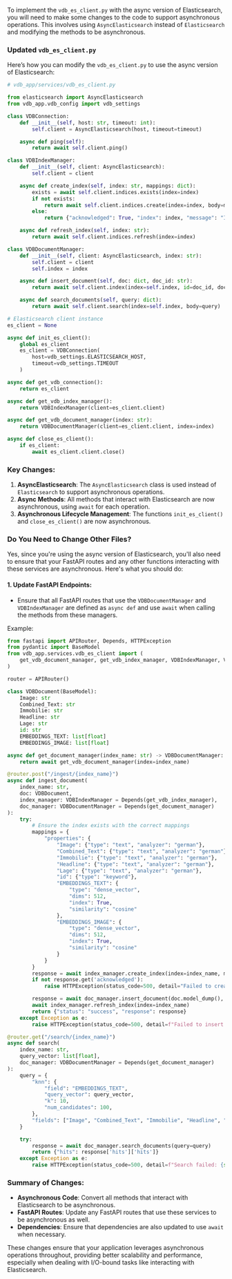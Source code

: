 To implement the `vdb_es_client.py` with the async version of Elasticsearch, you will need to make some changes to the code to support asynchronous operations. This involves using `AsyncElasticsearch` instead of `Elasticsearch` and modifying the methods to be asynchronous.

### Updated `vdb_es_client.py`

Here’s how you can modify the `vdb_es_client.py` to use the async version of Elasticsearch:

```python
# vdb_app/services/vdb_es_client.py

from elasticsearch import AsyncElasticsearch
from vdb_app.vdb_config import vdb_settings

class VDBConnection:
    def __init__(self, host: str, timeout: int):
        self.client = AsyncElasticsearch(host, timeout=timeout)

    async def ping(self):
        return await self.client.ping()

class VDBIndexManager:
    def __init__(self, client: AsyncElasticsearch):
        self.client = client

    async def create_index(self, index: str, mappings: dict):
        exists = await self.client.indices.exists(index=index)
        if not exists:
            return await self.client.indices.create(index=index, body=mappings)
        else:
            return {"acknowledged": True, "index": index, "message": "Index already exists"}

    async def refresh_index(self, index: str):
        return await self.client.indices.refresh(index=index)

class VDBDocumentManager:
    def __init__(self, client: AsyncElasticsearch, index: str):
        self.client = client
        self.index = index

    async def insert_document(self, doc: dict, doc_id: str):
        return await self.client.index(index=self.index, id=doc_id, document=doc)

    async def search_documents(self, query: dict):
        return await self.client.search(index=self.index, body=query)

# Elasticsearch client instance
es_client = None

async def init_es_client():
    global es_client
    es_client = VDBConnection(
        host=vdb_settings.ELASTICSEARCH_HOST,
        timeout=vdb_settings.TIMEOUT
    )

async def get_vdb_connection():
    return es_client

async def get_vdb_index_manager():
    return VDBIndexManager(client=es_client.client)

async def get_vdb_document_manager(index: str):
    return VDBDocumentManager(client=es_client.client, index=index)

async def close_es_client():
    if es_client:
        await es_client.client.close()
```

### Key Changes:
1. **AsyncElasticsearch**: The `AsyncElasticsearch` class is used instead of `Elasticsearch` to support asynchronous operations.
2. **Async Methods**: All methods that interact with Elasticsearch are now asynchronous, using `await` for each operation.
3. **Asynchronous Lifecycle Management**: The functions `init_es_client()` and `close_es_client()` are now asynchronous.

### Do You Need to Change Other Files?

Yes, since you're using the async version of Elasticsearch, you'll also need to ensure that your FastAPI routes and any other functions interacting with these services are asynchronous. Here's what you should do:

#### 1. Update FastAPI Endpoints:
- Ensure that all FastAPI routes that use the `VDBDocumentManager` and `VDBIndexManager` are defined as `async def` and use `await` when calling the methods from these managers.

Example:

```python
from fastapi import APIRouter, Depends, HTTPException
from pydantic import BaseModel
from vdb_app.services.vdb_es_client import (
    get_vdb_document_manager, get_vdb_index_manager, VDBIndexManager, VDBDocumentManager
)

router = APIRouter()

class VDBDocument(BaseModel):
    Image: str
    Combined_Text: str
    Immobilie: str
    Headline: str
    Lage: str
    id: str
    EMBEDDINGS_TEXT: list[float]
    EMBEDDINGS_IMAGE: list[float]

async def get_document_manager(index_name: str) -> VDBDocumentManager:
    return await get_vdb_document_manager(index=index_name)

@router.post("/ingest/{index_name}")
async def ingest_document(
    index_name: str,
    doc: VDBDocument,
    index_manager: VDBIndexManager = Depends(get_vdb_index_manager),
    doc_manager: VDBDocumentManager = Depends(get_document_manager)
):
    try:
        # Ensure the index exists with the correct mappings
        mappings = {
            "properties": {
                "Image": {"type": "text", "analyzer": "german"},
                "Combined_Text": {"type": "text", "analyzer": "german"},
                "Immobilie": {"type": "text", "analyzer": "german"},
                "Headline": {"type": "text", "analyzer": "german"},
                "Lage": {"type": "text", "analyzer": "german"},
                "id": {"type": "keyword"},
                "EMBEDDINGS_TEXT": {
                    "type": "dense_vector",
                    "dims": 512,
                    "index": True,
                    "similarity": "cosine"
                },
                "EMBEDDINGS_IMAGE": {
                    "type": "dense_vector",
                    "dims": 512,
                    "index": True,
                    "similarity": "cosine"
                }
            }
        }
        response = await index_manager.create_index(index=index_name, mappings=mappings)
        if not response.get('acknowledged'):
            raise HTTPException(status_code=500, detail="Failed to create index")

        response = await doc_manager.insert_document(doc.model_dump(), doc_id=doc.id)
        await index_manager.refresh_index(index=index_name)
        return {"status": "success", "response": response}
    except Exception as e:
        raise HTTPException(status_code=500, detail=f"Failed to insert document: {str(e)}")

@router.get("/search/{index_name}")
async def search(
    index_name: str,
    query_vector: list[float],
    doc_manager: VDBDocumentManager = Depends(get_document_manager)
):
    query = {
        "knn": {
            "field": "EMBEDDINGS_TEXT",
            "query_vector": query_vector,
            "k": 10,
            "num_candidates": 100,
        },
        "fields": ["Image", "Combined_Text", "Immobilie", "Headline", "Lage"],
    }

    try:
        response = await doc_manager.search_documents(query=query)
        return {"hits": response['hits']['hits']}
    except Exception as e:
        raise HTTPException(status_code=500, detail=f"Search failed: {str(e)}")
```

### Summary of Changes:
- **Asynchronous Code**: Convert all methods that interact with Elasticsearch to be asynchronous.
- **FastAPI Routes**: Update any FastAPI routes that use these services to be asynchronous as well.
- **Dependencies**: Ensure that dependencies are also updated to use `await` when necessary.

These changes ensure that your application leverages asynchronous operations throughout, providing better scalability and performance, especially when dealing with I/O-bound tasks like interacting with Elasticsearch.